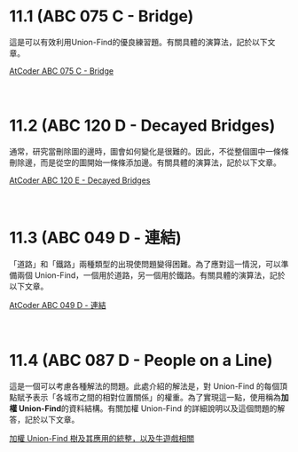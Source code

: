 # 11.1 (ABC 075 C - Bridge)

這是可以有效利用Union-Find的優良練習題。有關具體的演算法，記於以下文章。

[AtCoder ABC 075 C - Bridge](https://drken1215.hatenablog.com/entry/2021/07/27/165300)

　

# 11.2 (ABC 120 D - Decayed Bridges)

通常，研究當刪除圖的邊時，圖會如何變化是很難的。因此，不從整個圖中一條條刪除邊，而是從空的圖開始一條條添加邊。有關具體的演算法，記於以下文章。

[AtCoder ABC 120 E - Decayed Bridges](https://drken1215.hatenablog.com/entry/2019/03/03/224600)

　

# 11.3 (ABC 049 D - 連結)

「道路」和「鐵路」兩種類型的出現使問題變得困難。為了應對這一情況，可以準備兩個 Union-Find，一個用於道路，另一個用於鐵路。有關具體的演算法，記於以下文章。

[AtCoder ABC 049 D - 連結](https://drken1215.hatenablog.com/entry/2021/07/28/014400)

　

# 11.4 (ABC 087 D - People on a Line)

這是一個可以考慮各種解法的問題。此處介紹的解法是，對 Union-Find 的每個頂點賦予表示「各城市之間的相對位置關係」的權重。為了實現這一點，使用稱為**加權 Union-Find**的資料結構。有關加權 Union-Find 的詳細說明以及這個問題的解答，記於以下文章。

[加權 Union-Find 樹及其應用的統整，以及牛遊戲相關](https://qiita.com/drken/items/cce6fc5c579051e64fab)

　



